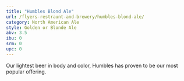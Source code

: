 ```yaml
---
title: "Humbles Blond Ale"
url: /flyers-restraunt-and-brewery/humbles-blond-ale/
category: North American Ale
style: Golden or Blonde Ale
abv: 3.5
ibu: 0
srm: 0
upc: 0
---
```

Our lightest beer in body and color, Humbles has proven to be our most popular offering.
